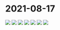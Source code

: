 # 2021-08-17

<page-tags text="发布于：2021-08-17"></page-tags>


<image-container>
  <img preview="0" src="http://wangleant.com/turtle-source/IMG_20210817_082738.jpg"/>
</image-container>
<image-container>
  <img preview="0" src="http://wangleant.com/turtle-source/IMG_20210817_082748.jpg"/>
</image-container>
<image-container>
  <img preview="0" src="http://wangleant.com/turtle-source/IMG_20210817_083558.jpg"/>
</image-container>
<image-container>
  <img preview="0" src="http://wangleant.com/turtle-source/IMG_20210817_084039.jpg"/>
</image-container>
<image-container>
  <img preview="0" src="http://wangleant.com/turtle-source/IMG_20210817_084050.jpg"/>
</image-container>
<image-container>
  <img preview="0" src="http://wangleant.com/turtle-source/IMG_20210817_085405.jpg"/>
</image-container>
<image-container>
  <img preview="0" src="http://wangleant.com/turtle-source/IMG_20210817_085811.jpg"/>
</image-container>